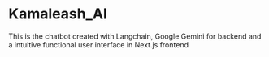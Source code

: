 # Kamaleash_AI

This is the chatbot created with Langchain, Google Gemini for backend and a intuitive functional user interface in Next.js frontend

